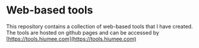 # Web-based tools

This repository contains a collection of web-based tools that I have created. The tools are hosted on github pages and can be accessed by [https://tools.hiumee.com](https://tools.hiumee.com)